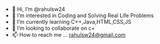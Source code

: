- 👋 Hi, I’m @rahulsw24
- 👀 I’m interested in Coding and Solving Real Life Problems
- 🌱 I’m currently learning C++,Java,HTML,CSS,JS
- 💞️ I’m looking to collaborate on c+
- 📫 How to reach me ... rahulsw24@gmail.com

<!---
rahulsw24/rahulsw24 is a ✨ special ✨ repository because its `README.md` (this file) appears on your GitHub profile.
You can click the Preview link to take a look at your changes.
--->
